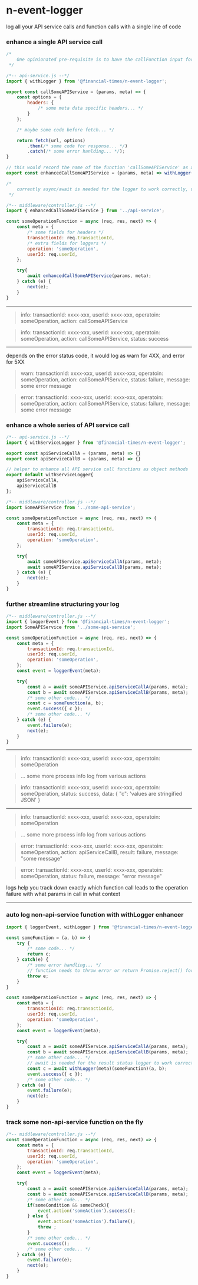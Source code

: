 # n-event-logger
log all your API service calls and function calls with a single line of code

### enhance a single API service call

```javascript
/*
    One opinionated pre-requisite is to have the callFunction input format as (params, meta) so that the callFunction can be invoked correctly with extra meta for logger
 */

/*-- api-service.js --*/
import { withLogger } from '@financial-times/n-event-logger';

export const callSomeAPIService = (params, meta) => {
    const options = {
        headers: {
            /* some meta data specific headers... */
        }
    };

    /* maybe some code before fetch... */

    return fetch(url, options)
        .then(/* some code for response... */)
        .catch(/* some error hanlding... */);
}

// this would record the name of the function 'callSomeAPIService' as action in the logger automatically
export const enhancedCallSomeAPIService = (params, meta) => withLogger(meta)(callSomeAPIService)(params, meta);

/*
    currently async/await is needed for the logger to work correctly, update coming soon
 */

/*-- middleware/controller.js --*/
import { enhancedCallSomeAPIService } from '../api-service';

const someOperationFunction = async (req, res, next) => {
    const meta = {
        /* some fields for headers */
        transactionId: req.transactionId,
        /* extra fields for loggers */
        operation: 'someOperation',
        userId: req.userId,
    };

    try{
        await enhancedCallSomeAPIService(params, meta);
    } catch (e) {
        next(e);
    }
}
```
---

> info: transactionId: xxxx-xxx, userId: xxxx-xxx, operatoin: someOperation, action: callSomeAPIService

> info: transactionId: xxxx-xxx, userId: xxxx-xxx, operatoin: someOperation, action: callSomeAPIService, status: success

---

depends on the error status code, it would log as warn for 4XX, and error for 5XX

> warn: transactionId: xxxx-xxx, userId: xxxx-xxx, operatoin: someOperation, action: callSomeAPIService, status: failure, message: some error message

> error: transactionId: xxxx-xxx, userId: xxxx-xxx, operatoin: someOperation, action: callSomeAPIService, status: failure, message: some error message

### enhance a whole series of API service call

```javascript
/*-- api-service.js --*/
import { withServiceLogger } from '@financial-times/n-event-logger';

export const apiServiceCallA = (params, meta) => {}
export const apiServiceCallB = (params, meta) => {}

// helper to enhance all API service call functions as object methods
export default withServiceLogger{
    apiServiceCallA,
    apiServiceCallB
};

/*-- middleware/controller.js --*/
import SomeAPIService from '../some-api-service';

const someOperationFunction = async (req, res, next) => {
    const meta = {
        transactionId: req.transactionId,
        userId: req.userId,
        operation: 'someOperation',
    };

    try{
        await someAPIService.apiServiceCallA(params, meta);
        await someAPIService.apiServiceCallB(params, meta);
    } catch (e) {
        next(e);
    }
}
```

### further streamline structuring your log

```javascript
/*-- middleware/controller.js --*/
import { loggerEvent } from '@financial-times/n-event-logger';
import SomeAPIService from '../some-api-service';

const someOperationFunction = async (req, res, next) => {
    const meta = {
        transactionId: req.transactionId,
        userId: req.userId,
        operation: 'someOperation',
    };
    const event = loggerEvent(meta);

    try{
        const a = await someAPIService.apiServiceCallA(params, meta);
        const b = await someAPIService.apiServiceCallB(params, meta);
        /* some other code... */
        const c = someFunction(a, b);
        event.success({ c });
        /* some other code... */
    } catch (e) {
        event.failure(e);
        next(e);
    }
}
```

---

> info: transactionId: xxxx-xxx, userId: xxxx-xxx, operatoin: someOperation

> ... some more process info log from various actions

> info: transactionId: xxxx-xxx, userId: xxxx-xxx, operatoin: someOperation, status: success, data: { "c": 'values are stringified JSON' }

---

> info: transactionId: xxxx-xxx, userId: xxxx-xxx, operatoin: someOperation

> ... some more process info log from various actions

> error: transactionId: xxxx-xxx, userId: xxxx-xxx, operatoin: someOperation, action: apiServiceCallB, result: failure, message: "some message"

> error: transactionId: xxxx-xxx, userId: xxxx-xxx, operatoin: someOperation, status: failure, message: "error message"

logs help you track down exactly which function call leads to the operation failure with what params in call in what context

---

### auto log non-api-service function with withLogger enhancer
```javascript
import { loggerEvent, withLogger } from '@financial-times/n-event-logger';

const someFunction = (a, b) => {
    try {
        /* some code... */
        return c;
    } catch(e) {
        /* some error handling... */
        // function needs to throw error or return Promise.reject() for failure status to be logged
        throw e;
    }
}

const someOperationFunction = async (req, res, next) => {
    const meta = {
        transactionId: req.transactionId,
        userId: req.userId,
        operation: 'someOperation',
    };
    const event = loggerEvent(meta);

    try{
        const a = await someAPIService.apiServiceCallA(params, meta);
        const b = await someAPIService.apiServiceCallB(params, meta);
        /* some other code... */
        // await is needed for the result status logger to work correctly
        const c = await withLogger(meta)(someFunction)(a, b);
        event.success({ c });
        /* some other code... */
    } catch (e) {
        event.failure(e);
        next(e);
    }
}
```

### track some non-api-service function on the fly

```javascript
/*-- middleware/controller.js --*/
const someOperationFunction = async (req, res, next) => {
    const meta = {
        transactionId: req.transactionId,
        userId: req.userId,
        operation: 'someOperation',
    };
    const event = loggerEvent(meta);

    try{
        const a = await someAPIService.apiServiceCallA(params, meta);
        const b = await someAPIService.apiServiceCallB(params, meta);
        /* some other code... */
        if(someCondition && someCheck){
            event.action('someAction').success();
        } else {
            event.action('someAction').failure();
            throw ;
        }
        /* some other code... */
        event.success();
        /* some other code... */
    } catch (e) {
        event.failure(e);
        next(e);
    }
}
```
